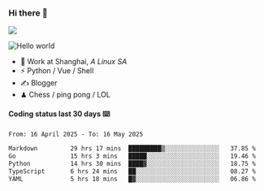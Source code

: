 ### Hi there 👋
![](https://komarev.com/ghpvc/?username=Xuhandsome)


<img src="https://github-readme-stats.vercel.app/api?username=XuHandsome&show_icons=true&theme=merko" alt="Hello world">

<br/>

- 🍻  Work at Shanghai, _A Linux SA_
- ⚡  Python / Vue / Shell
- ✍️  Blogger
- ♟  Chess / ping pong / LOL

#### Coding status last 30 days ⌨️

<!--START_SECTION:waka-->

```txt
From: 16 April 2025 - To: 16 May 2025

Markdown         29 hrs 17 mins  █████████▒░░░░░░░░░░░░░░░   37.85 %
Go               15 hrs 3 mins   █████░░░░░░░░░░░░░░░░░░░░   19.46 %
Python           14 hrs 30 mins  ████▓░░░░░░░░░░░░░░░░░░░░   18.75 %
TypeScript       6 hrs 24 mins   ██░░░░░░░░░░░░░░░░░░░░░░░   08.27 %
YAML             5 hrs 18 mins   █▓░░░░░░░░░░░░░░░░░░░░░░░   06.86 %
```

<!--END_SECTION:waka-->
